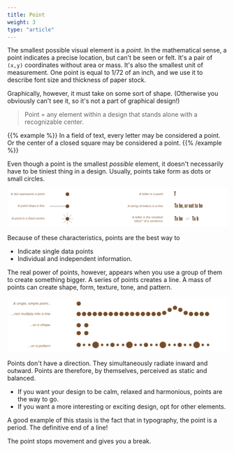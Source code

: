 ```yaml
---
title: Point
weight: 3
type: "article"
---
```


The smallest possible visual element is a *point*. In the mathematical sense, a point indicates a precise location, but can't be seen or felt. It's a pair of `(x,y)` coordinates without area or mass. It's also the smallest unit of measurement. One point is equal to 1/72 of an inch, and we use it to describe font size and thickness of paper stock.

Graphically, however, it must take on some sort of shape. (Otherwise you obviously can't see it, so it's not a part of graphical design!) 

> Point = any element within a design that stands alone with a recognizable center.

{{% example %}}
In a field of text, every letter may be considered a point. Or the center of a closed square may be considered a point.
{{% /example %}}

Even though a point is the smallest *possible* element, it doesn't necessarily have to be tiniest thing in a design. Usually, points take form as dots or small circles. 

![Example of a point.](DesignPoint.webp)

Because of these characteristics, points are the best way to 

* Indicate single data points 
* Individual and independent information.

The real power of points, however, appears when you use a group of them to create something bigger. A series of points creates a line. A mass of points can create shape, form, texture, tone, and pattern.

![Example of using groups of points to achieve something bigger.](DesignMultiplyingPoints.webp)

Points don't have a direction. They simultaneously radiate inward and outward. Points are therefore, by themselves, perceived as static and balanced. 

* If you want your design to be calm, relaxed and harmonious, points are the way to go. 
* If you want a more interesting or exciting design, opt for other elements.

A good example of this stasis is the fact that in typography, the point is a period. The definitive end of a line! 

The point stops movement and gives you a break.